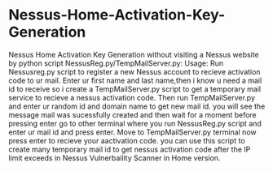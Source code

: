 # Nessus-Home-Activation-Key-Generation

Nessus Home Activation Key Generation without visiting a Nessus website by python script
NessusReg.py/TempMailServer.py:
Usage:
Run Nessusreg.py script to register a new Nessus account to recieve activation code to ur mail.
Enter ur first name and last name,then i know u need a mail id to receive so i create a TempMailServer.py script to get a temporary mail service to recieve a nessus activation code.
Then run TempMailServer.py and enter ur random id and domain name to get new mail id.
you will see the message mail was sucessfully created and then wait for a moment before pressing enter go to other terminal where you run NessusReg.py script and enter ur mail id and press enter.
Move to TempMailServer.py terminal now press enter to recieve your aactivation code.
you can use this script to create many temporary mail id to get nessus activation code after the IP limit exceeds in Nessus Vulnerbaility Scanner in Home version.
